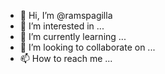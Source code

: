 - 👋 Hi, I’m @ramspagilla
- 👀 I’m interested in ...
- 🌱 I’m currently learning ...
- 💞️ I’m looking to collaborate on ...
- 📫 How to reach me ...

<!---
ramspagilla/ramspagilla is a ✨ special ✨ repository because its `README.md` (this file) appears on your GitHub profile.
You can click the Preview link to take a look at your changes.
--->
